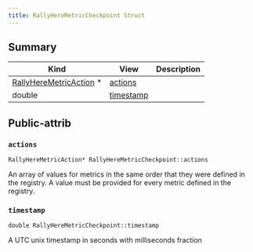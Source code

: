 ```yaml
---
title: RallyHereMetricCheckpoint Struct
---
```



## Summary
| Kind | View | Description |
|------|------|-------------|
|[RallyHereMetricAction](/game-host-adapter/structrallyheremetricactionxml/#structRallyHereMetricAction) *|[actions](/game-host-adapter/structrallyheremetriccheckpointxml/#structRallyHereMetricCheckpoint_1a0402f620add319371288822e23572acc)||
|double|[timestamp](/game-host-adapter/structrallyheremetriccheckpointxml/#structRallyHereMetricCheckpoint_1a8bbdcb3d673d2f41f1c45684b874d692)||
## Public-attrib



### `actions` <a id="structRallyHereMetricCheckpoint_1a0402f620add319371288822e23572acc"></a>

`RallyHereMetricAction* RallyHereMetricCheckpoint::actions`



An array of values for metrics in the same order that they were defined in the registry. A value must be provided for every metric defined in the registry. 



### `timestamp` <a id="structRallyHereMetricCheckpoint_1a8bbdcb3d673d2f41f1c45684b874d692"></a>

`double RallyHereMetricCheckpoint::timestamp`



A UTC unix timestamp in seconds with milliseconds fraction 




